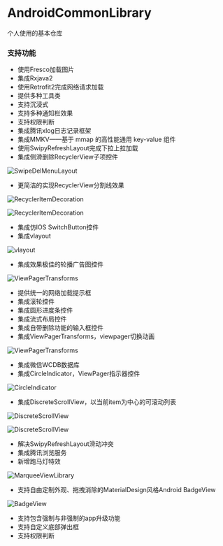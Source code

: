 # AndroidCommonLibrary
个人使用的基本仓库

### 支持功能
* 使用Fresco加载图片
* 集成Rxjava2
* 使用Retrofit2完成网络请求加载
* 提供多种工具类
* 支持沉浸式
* 支持多种通知栏效果
* 支持权限判断
* 集成腾讯xlog日志记录框架
* 集成MMKV——基于 mmap 的高性能通用 key-value 组件
* 使用SwipyRefreshLayout完成下拉上拉加载
* 集成侧滑删除RecyclerView子项控件

![SwipeDelMenuLayout](https://github.com/mcxtzhang/SwipeDelMenuLayout/raw/master/gif/ItemDecorationIndexBar_SwipeDel.gif)

* 更简洁的实现RecyclerView分割线效果

![RecyclerItemDecoration](https://raw.githubusercontent.com/magiepooh/RecyclerItemDecoration/master/art/demo_vertical.gif)

![RecyclerItemDecoration](https://raw.githubusercontent.com/magiepooh/RecyclerItemDecoration/master/art/demo_horizontal.gif)

* 集成仿IOS SwitchButton控件
* 集成vlayout

![vlayout](https://camo.githubusercontent.com/2b947a15f5502af5a4639a5927d68052ccfb54a3/687474703a2f2f696d67332e746263646e2e636e2f4c312f3436312f312f31623962666234323030393034376637356365653038616537343135303564653263373461633061)

* 集成效果极佳的轮播广告图控件

![ViewPagerTransforms](https://github.com/saiwu-bigkoo/Android-ConvenientBanner/raw/master/preview/convenientbannerdemo.gif)

* 提供统一的网络加载提示框
* 集成滚轮控件
* 集成圆形进度条控件
* 集成流式布局控件
* 集成自带删除功能的输入框控件
* 集成ViewPagerTransforms，viewpager切换动画

![ViewPagerTransforms](https://camo.githubusercontent.com/8dabc7f764609bd8fbe9a7c594251e0e5d20ebdc/687474703a2f2f692e696d6775722e636f6d2f72766845326e732e676966)

* 集成微信WCDB数据库
* 集成CircleIndicator，ViewPager指示器控件

![CircleIndicator](https://github.com/ongakuer/CircleIndicator/raw/master/screenshot.gif)

* 集成DiscreteScrollView，以当前item为中心的可滚动列表

![DiscreteScrollView](https://github.com/yarolegovich/DiscreteScrollView/raw/master/images/cards_shop.gif)

![DiscreteScrollView](https://github.com/yarolegovich/DiscreteScrollView/raw/master/images/cards_weather.gif)

* 解决SwipyRefreshLayout滑动冲突
* 集成腾讯浏览服务
* 新增跑马灯特效

![MarqueeViewLibrary](https://github.com/gongwen/MarqueeViewLibrary/raw/master/screenshot/screen_shot.gif)

* 支持自由定制外观、拖拽消除的MaterialDesign风格Android BadgeView

![BadgeView](https://github.com/qstumn/BadgeView/raw/master/demo_gif.gif)

* 支持包含强制与非强制的app升级功能
* 支持自定义底部弹出框
* 支持权限判断